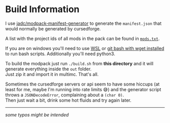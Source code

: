 # Build Information

I use [jadc/modpack-manifest-generator](https://github.com/jadc/modpack-manifest-generator) to generate the `manifest.json` that would normally be generated by cursedforge.

A list with the project ids of all mods in the pack can be found in [`mods.txt`](mods.txt).  

If you are on windows you'll need to use [WSL](https://docs.microsoft.com/de-de/windows/wsl/) or [git bash with wget installed](https://gist.github.com/evanwill/0207876c3243bbb6863e65ec5dc3f058) to run bash scripts. Additionally you'll need python3.  

To build the modpack just run `./build.sh` from **this directory** and it will generate everything inside the `out` folder.  
Just zip it and import it in multimc. That's all.  

Sometimes the cursedforge servers or api seem to have some hiccups (at least for me, maybe I'm running into rate limits :sweat_smile:) and the generator script throws a `JSONDecodeError`, complaining about a `(char 0)`.  
Then just wait a bit, drink some hot fluids and try again later.

-------------------------------
_some typos might be intended_
